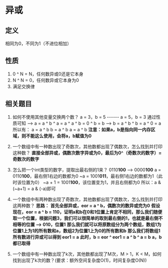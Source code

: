 # 异或
## 定义
相同为0，不同为1（不进位相加）
## 性质
1. 0 ^ N = N，任何数异或0还是它本身
2. N ^ N = 0，任何数异或它本身为0
3. 满足交换律
## 相关题目
1. 如何不使用其他变量交换两个数？
a = 3，b = 5 ------ a = 5，b = 3
通过性质可知 
--> a = a ^ b ^ a = a ^ a ^ b = 0 ^ b = b
--> b = a ^ b ^ b = a ^ 0 = a
所以有：
a = a ^ b
b = a ^ b
a = a ^ b
**注意：如果a，b是指向同一内存区域，则不能这么使用，会将a，b赋值为0**

2. 一个数组中有一种数出现了奇数次，其他数都出现了偶数次，怎么找到并打印这种数？
**直接全部异或，偶数次数字异或为0，最后为0^（奇数次的数字）=奇数次的数字**

3. 怎么把一个int类型的数字，提取出最右侧的1来？
0110**100** --> 0000**100**
a = 0110**100**，最右侧1右边的数都为0
~a = 1001**011**，最右侧1右边的数都为1（此时该位置为0）
~a + 1 = 1001**100**，该位置变为1，并且右侧都为0
所以：a & (~a+1) = a & (-a)即可

4. 一个数组中有两种数出现了奇数次，其他数都出现了偶数次，怎么找到并打印这两种数？
    **思路：**
    **首先全部异或，eor = a ^ b，偶数次的数异或完为0**
    **假设现在，eor = a ^ b = 110，证明a和b在0和1位置上肯定不相同，那么我们随便取一个位置，根据问题3，我们可以很简单的取到最右侧的1，也就是最右侧不相等的位置 --> 010，位置1**
    **那么我们就可以将原数组分为两个数组，数组1为位置1上为1的所有数和a，数组2为位置1上为0的所有数和b**
    **那么我们将数组1所有数进行异或可以得到 eor1 = a**
    **此时，b = eor ^ eor1 = a ^ b ^ a = b**
    **a，b都已取得**

5. 一个数组中有一种数出现了k次，其他数都出现了M次，M > 1，K < M，如何找到出现了k次的数？(要求：额外空间复杂度O(1)，时间复杂度O(N))
